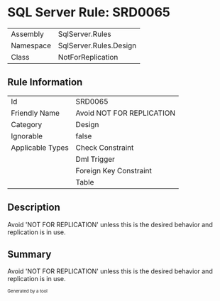 # SQL Server Rule: SRD0065
  
|    |    |
|----|----|
| Assembly | SqlServer.Rules |
| Namespace | SqlServer.Rules.Design |
| Class | NotForReplication |
  
## Rule Information
  
|    |    |
|----|----|
| Id | SRD0065 |
| Friendly Name | Avoid NOT FOR REPLICATION |
| Category | Design |
| Ignorable | false |
| Applicable Types | Check Constraint  |
|   | Dml Trigger |
|   | Foreign Key Constraint |
|   | Table |
  
## Description
  
Avoid 'NOT FOR REPLICATION' unless this is the desired behavior and replication is in use.
  
## Summary
  
Avoid 'NOT FOR REPLICATION' unless this is the desired behavior and replication is in use.
  
<sub><sup>Generated by a tool</sup></sub>
